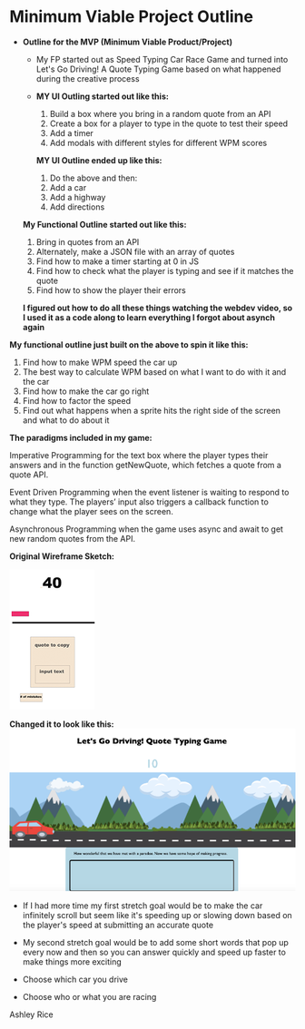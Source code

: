 # Minimum Viable Project Outline

- **Outline for the MVP (Minimum Viable Product/Project)**

  - My FP started out as Speed Typing Car Race Game and turned into Let's Go Driving! A Quote Typing Game based on what happened during the creative process
  - **MY UI Outling started out like this:**

    1. Build a box where you bring in a random quote from an API
    2. Create a box for a player to type in the quote
       to test their speed
    3. Add a timer
    4. Add modals with different styles for different WPM scores

    **MY UI Outline ended up like this:**

    1.  Do the above and then:
    1.  Add a car
    1.  Add a highway
    1.  Add directions

  **My Functional Outline started out like this:**

  1.  Bring in quotes from an API
  1.  Alternately, make a JSON file with an array of quotes
  1.  Find how to make a timer starting at 0 in JS
  1.  Find how to check what the player is typing
      and see if it matches the quote
  1.  Find how to show the player their errors

  **I figured out how to do all these things watching the webdev video, so I used it as a code along to learn everything I forgot about asynch again**

**My functional outline just built on the above to spin it like this:**

1.  Find how to make WPM speed the car up
1.  The best way to calculate WPM based on what I want to do with it and the car
1.  Find how to make the car go right
1.  Find how to factor the speed
1.  Find out what happens when a sprite hits the right side of the screen and what to do about it

**The paradigms included in my game:**

Imperative Programming for the text box where the player types their answers and in the function getNewQuote, which fetches a quote from a quote API.

Event Driven Programming when the event listener is waiting to respond to what they type. The players’ input also triggers a callback function to change what the player sees on the screen.

Asynchronous Programming when the game uses async and await to get new random quotes from the API.

**Original Wireframe Sketch:**

![Alt text](WireframeSketch.png)

**Changed it to look like this:**
![Alt text](LetsGo.png)

- If I had more time my first stretch goal would be to make the car infinitely scroll but seem like it's speeding up or slowing down based on the player's speed at submitting an accurate quote

- My second stretch goal would be to add some short words that pop up every now and then so you can answer quickly and speed up faster to make things more exciting

- Choose which car you drive
- Choose who or what you are racing

Ashley Rice
